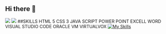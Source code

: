 ## Hi there 👋

<!--
**Jesusvercas/JesusVercas** is a ✨ _special_ ✨ repository because its `README.md` (this file) appears on your GitHub profile.

Here are some ideas to get you started:

- 🔭 I’m currently working on ...
- 🌱 I’m currently learning ...
- 👯 I’m looking to collaborate on ...
- 🤔 I’m looking for help with ...
- 💬 Ask me about ...
- 📫 How to reach me: ...
- 😄 Pronouns: ...
- ⚡ Fun fact: ...
-->
![](https://komarev.com/ghpvc/?username=JesusVercas)
![](https://komarev.com/ghpvc/?username=JesusVercas&color=green)
##SKILLS 
HTML 5
CSS 3
JAVA SCRIPT 
POWER POINT
EXCELL
WORD 
VISUAL STUDIO CODE
ORACLE VM VIRTUALVOX
[![My Skills](https://skillicons.dev/icons?i=js,html,css,wasm)](https://skillicons.dev)

